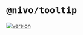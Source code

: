 # `@nivo/tooltip`

[![version](https://img.shields.io/npm/v/@nivo/tooltip.svg?style=flat-square)](https://www.npmjs.com/package/@nivo/tooltip)
